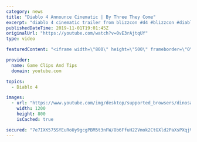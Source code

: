 ```yaml
---
category: news
title: "Diablo 4 Announce Cinematic | By Three They Come"
excerpt: "diablo 4 cinematic trailer from blizzcon #d4 #blizzcon #diablo."
publishedDateTime: 2019-11-01T19:01:45Z
originalUrl: "https://youtube.com/watch?v=0vE3rAjtqUY"
type: video

featuredContent: "<iframe width=\"800\" height=\"500\" frameborder=\"0\" src=\"https://www.youtube.com/embed/0vE3rAjtqUY\" allow=\"accelerometer; autoplay; encrypted-media; gyroscope; picture-in-picture\" allowfullscreen></iframe>"

provider:
  name: Game Clips And Tips
  domain: youtube.com

topics:
  - Diablo 4

images:
  - url: "https://www.youtube.com/img/desktop/supported_browsers/dinosaur.png"
    width: 1200
    height: 800
    isCached: true

secured: "7e7IXK575SYEuRoUy9gcgPBM5t3nFW/Ob6FfuH22Vmok2CtGXld2PaXsPXqjVhbeDQMmHJsEcRUdJ+rKVA4XDt+BmYN5IHOJcDUQT1IGIhF1Cg0fof1tcJ/Cc04x8qsraD+zlRMKINEz021conMYQ9ba+idlqJ33QzTTrxWL5tZgrH45lSMdV3IMOOd3/QFlwnjX2HpKNcBKowq3hSi18f4Yp2lrMlq3PTx+tK2Lp0wSi53PLPTzJAtdQOGDGaOzs9z9ltLFmCcc5+3iHjHk2YalXqE5MeyO40GnWo2LepH0RLENOsSQ6wpZuEVd66xHbYkJoSsXQpM2vK+bRKDOw9NgvRpKA1aw7vU1sowq3FfHhIRlKCVseyqVqqf+/6a30KqpSBewwHGDSm84ebIvn0AzXK82MZcQpzQYCtRXnIiMTOZdEaXslHENaSHFj4Gv;/XqOXnBKdL8nVaLo7BQ8vA=="
---
```


